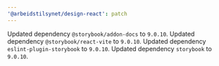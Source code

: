 ```yaml
---
'@arbeidstilsynet/design-react': patch
---
```


Updated dependency `@storybook/addon-docs` to `9.0.10`.
Updated dependency `@storybook/react-vite` to `9.0.10`.
Updated dependency `eslint-plugin-storybook` to `9.0.10`.
Updated dependency `storybook` to `9.0.10`.
